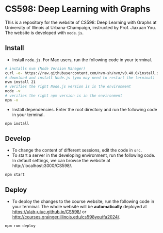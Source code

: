 # CS598: Deep Learning with Graphs

This is a repository for the website of CS598: Deep Learning with Graphs at University of Illinois at Urbana-Champaign, instructed by Prof. Jiaxuan You. The website is developed with `node.js`.

## Install

+ Install `node.js`. For Mac users, run the following code in your terminal.

```bash
# installs nvm (Node Version Manager)
curl -o- https://raw.githubusercontent.com/nvm-sh/nvm/v0.40.0/install.sh | bash
# download and install Node.js (you may need to restart the terminal)
nvm install 21
# verifies the right Node.js version is in the environment
node -v
# verifies the right npm version is in the environment
npm -v
```

+ Install dependencies. Enter the root directory and run the following code in your terminal.

```bash
npm install
```

## Develop

+ To change the content of different sessions, edit the code in `src`. 
+ To start a server in the developing environment, run the following code. In default settings, we can browse the website at http://localhost:3000/CS598/.

```bash
npm start
```

## Deploy

+ To deploy the changes to the course website, run the following code in your terminal. The whole website will be **automatically** deployed at https://ulab-uiuc.github.io/CS598/ or http://courses.grainger.illinois.edu/cs598you/fa2024/.

```bash
npm run deploy
```
